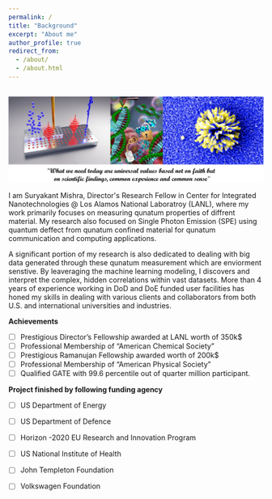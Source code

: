 ```yaml
---
permalink: /
title: "Background"
excerpt: "About me"
author_profile: true
redirect_from: 
  - /about/
  - /about.html
---
```


<br/><img src='/frontpage.png' class='center'>

  I am Suryakant Mishra, Director's Research Fellow in Center for Integrated Nanotechnologies @ Los Alamos National Laboratroy (LANL), where my work primarily focuses on measuring qunatum properties of diffrent material. My research also focused on Single Photon Emission (SPE) using quantum deffect from qunatum confined material for qunatum communication and computing applications.
  
  A significant portion of my research is also dedicated to dealing with big data generated through these qunatum measurement which are enviorment senstive. By leaveraging the machine learning modeling, I discovers and interpret the complex, hidden correlations within vast datasets. More than 4 years of experience working in DoD and DoE funded user facilities has honed my skills in dealing with various clients and collaborators from both U.S. and international universities and industries. 




**Achievements**
  - [ ] Prestigious Director’s Fellowship awarded at LANL worth of 350k$
  - [ ] Professional Membership of “American Chemical Society”
  - [ ] Prestigious Ramanujan Fellowship awarded worth of 200k$
  - [ ] Professional Membership of “American Physical Society”
  - [ ] Qualified GATE with 99.6 percentile out of quarter million participant.

**Project finished by following funding agency**
- [ ] US Department of Energy
- [ ] US Department of Defence
- [ ] Horizon -2020 EU Research and Innovation Program 
- [ ] US National Institute of Health
- [ ] John Templeton Foundation
- [ ] Volkswagen Foundation

